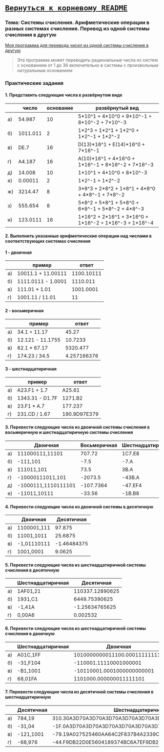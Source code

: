 # [__```Вернуться к корневому README```__](https://github.com/Teru3301/KFU/blob/main/README.md)  

### Тема: Системы счисления. Арифметические операции в разных системах счисления. Перевод из одной системы счисления в другую

[Моя программа для перевода чисел из одной системы счисления в другую](https://github.com/Teru3301/KFU/blob/main/SiAOD/pz-01/converter-num-systems.cpp)
> Эта программа может переводить рациональные числа из систем с основанием от 1 до 36 включительно в системы с произвольным натуральным основанием

### Практические задания

#### 1. Представить следующие числа в развёрнутом виде

|  | число | основание | развёрнутый вид |
|--| --- | --- | --- |
|а)| 54.987 | 10 | 5\*10^1 + 4\*10^0 + 9\*10^-1 + 8\*10^-2 + 7\*10^-3 |
|б)| 1011.011 | 2 | 1\*2^3 + 1\*2^1 + 1\*2^0 + 1\*2^-1 + 1\*2^-2 |
|в)| DE.7 | 16 | D(13)\*16^1 + E(14)\*16^0 + 7\*16^-1 |
|г)| A4.187 | 16 | A(10)\*16^1 + 4\*16^0 + 1\*16^-1 + 8\*16^-2 + 7\*16^-3 |
|д)| 14.008 | 10 | 1\*10^1 + 4\*10^0 + 8\*10^-3 |
|е)| 0.00011 | 2 | 1\*2^-1 + 1\*2^-2 |
|ж)| 3214.47 | 8 | 3\*8^3 + 2\*8^2 + 1\*8^1 + 4\*8^0 + 4\*8^-1 + 7\*8^-2 |
|з)| 555.654 | 8 | 5\*8^2 + 5\*8^1 + 5\*8^0 + 6\*8^-1 + 5\*8^-2 + 4\*8^-3 |
|и)| 123.0111 | 16 | 1\*16^2 + 2\*16^1 + 3\*16^0 + 1\*16^-2 + 1\*16^-3 + 1\*16^-4 |

#### 2. Выполнить указанные арифметические операции над числами в соответствующих системах счисления
#### 1 - двоичная
|  | пример | ответ |
|--| --- | --- |
|а)| 10011.1 + 11.00111 | 1100.10111 |
|б)| 1111.0111 - 1.0001 | 1110.011 |
|в)| 111.01 * 1.01 | 1001.0001 |
|г)| 1001.11 / 11.01 | 11 |
#### 2 - восьмеричная
|  | пример | ответ |
|--| --- | --- |
|а)| 34.1 + 11.17 | 45.27 |
|б)| 12.121 - 11.1755 | 10.7233 |
|в)| 62.1 * 67.17 | 5320.477 |
|г)| 174.23 / 34.5 | 4.257166376 |
#### 3 - шестнадцатиричная
|  | пример | ответ |
|--| --- | --- |
|а)| A23.F1 + 1.7 | A25.61 |
|б)| 1343.31 - D1.7F | 1271.B2 |
|в)| 23.F1 * A.7 | 177.237 |
|г)| 231.CD / 1.67 | 190.9D97E379 |
#### 3. Перевести следующие числа из двоичной системы счисления в восьмеричную и шестнадцатиричную системы счисления
|  |Двоичная|Восьмеричная|Шестнадцатиричная|
|--|--------|------------|-----------------|
|а)|111000111,11101|707.72|1C7.E8|
|б)|-111,101|-7.5|-7.A|
|в)|111011,101|73.5|3B.A|
|г)|-10000111011,101|-2073.5|-43B.A|
|д)|-1000111,1110111101|-107.7364|-47.EF4|
|е)|-11011,10111|-33.56|-1B.B8|
#### 4. Перевести следующие числа из двоичной системы в десятичную
|  |Двоичная|Десятичная|
|--|--------|----------|
|а)|1100001,111|97.875|
|б)|11001,1011|25.6875|
|в)|-1,01110111|-1.46484375|
|г)|1001,0001|9.0625|
#### 5. Перевести следующие числа из шестнадцатиричной системы счисления в десятичную
|  |Шестнадцатиричная|Десятичная|
|--|--------|----------|
|а)|1AF01,21|110337.12890625|
|б)|1931,C1|6449.75390625|
|в)|-1,41A|-1.25634765625|
|г)|0,00A6|0.002532|
#### 6. Перевести следующие числа из шестнадцатиричной системы счисления в двоичную
|  |Шестнадцатиричная|Двоичная|
|--|-----------------|--------|
|а)|A01C,1FF|1010000000011100.000111111111|
|б)|-31,F104|-110001.11110001000001|
|в)|-B1,1001|-10110001.0001000000000001|
|г)|68,01FA|1101000.000000011111101|
#### 7. Перевести следующие числа из десятичной системы счисления в шестнадцатиричную
|  |Десятичная|Шестнадцатиричная|
|--|----------|-----------------|
|а)|784,19|310.30A3D70A3D70A3D70A3D70A3D70A3D70A3D70A3D70A3D70A3D|
|б)|-31,04|-1F.0A3D70A3D70A3D70A3D70A3D70A3D70A3D70A3D70A3D70A3D7|
|в)|-121,1001|-79.19A027525460AA64C2F837B4A2339C0EBEDFA43FE5C91D14E4|
|г)|-68,976|-44.F9DB22D0E5604189374BC6A7EF9DB22D0E5604189374BC6A7F|

